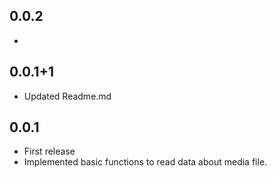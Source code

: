 ## 0.0.2

* 

## 0.0.1+1

* Updated Readme.md

## 0.0.1

* First release
* Implemented basic functions to read data about media file.
